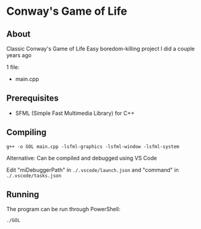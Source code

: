 # Conway's Game of Life

## About

Classic Conway's Game of Life
Easy boredom-killing project I did a couple years ago

1 file:
  * main.cpp

## Prerequisites

  * SFML (Simple Fast Multimedia Library) for C++

## Compiling

```batch
g++ -o GOL main.cpp -lsfml-graphics -lsfml-window -lsfml-system
```

Alternative: Can be compiled and debugged using VS Code

Edit "miDebuggerPath" in `./.vscode/launch.json` and "command" in `./.vscode/tasks.json`

## Running

The program can be run through PowerShell:

```batch
./GOL 
```